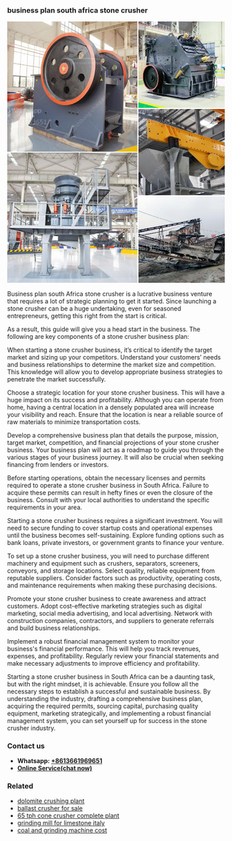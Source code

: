 <h3>business plan south africa stone crusher</h3><img src='1702952948.jpg' alt=''><p>Business plan south Africa stone crusher is a lucrative business venture that requires a lot of strategic planning to get it started. Since launching a stone crusher can be a huge undertaking, even for seasoned entrepreneurs, getting this right from the start is critical.</p><p>As a result, this guide will give you a head start in the business. The following are key components of a stone crusher business plan:</p><p>When starting a stone crusher business, it’s critical to identify the target market and sizing up your competitors. Understand your customers’ needs and business relationships to determine the market size and competition. This knowledge will allow you to develop appropriate business strategies to penetrate the market successfully.</p><p>Choose a strategic location for your stone crusher business. This will have a huge impact on its success and profitability. Although you can operate from home, having a central location in a densely populated area will increase your visibility and reach. Ensure that the location is near a reliable source of raw materials to minimize transportation costs.</p><p>Develop a comprehensive business plan that details the purpose, mission, target market, competition, and financial projections of your stone crusher business. Your business plan will act as a roadmap to guide you through the various stages of your business journey. It will also be crucial when seeking financing from lenders or investors.</p><p>Before starting operations, obtain the necessary licenses and permits required to operate a stone crusher business in South Africa. Failure to acquire these permits can result in hefty fines or even the closure of the business. Consult with your local authorities to understand the specific requirements in your area.</p><p>Starting a stone crusher business requires a significant investment. You will need to secure funding to cover startup costs and operational expenses until the business becomes self-sustaining. Explore funding options such as bank loans, private investors, or government grants to finance your venture.</p><p>To set up a stone crusher business, you will need to purchase different machinery and equipment such as crushers, separators, screeners, conveyors, and storage locations. Select quality, reliable equipment from reputable suppliers. Consider factors such as productivity, operating costs, and maintenance requirements when making these purchasing decisions.</p><p>Promote your stone crusher business to create awareness and attract customers. Adopt cost-effective marketing strategies such as digital marketing, social media advertising, and local advertising. Network with construction companies, contractors, and suppliers to generate referrals and build business relationships.</p><p>Implement a robust financial management system to monitor your business's financial performance. This will help you track revenues, expenses, and profitability. Regularly review your financial statements and make necessary adjustments to improve efficiency and profitability.</p><p>Starting a stone crusher business in South Africa can be a daunting task, but with the right mindset, it is achievable. Ensure you follow all the necessary steps to establish a successful and sustainable business. By understanding the industry, drafting a comprehensive business plan, acquiring the required permits, sourcing capital, purchasing quality equipment, marketing strategically, and implementing a robust financial management system, you can set yourself up for success in the stone crusher industry.</p><h3>Contact us</h3><ul><li><strong>Whatsapp:&nbsp;<a href="https://wa.me/8613661969651">+8613661969651</a></strong></li><li><a href="https://swt.shibang-china.com/?git&amp;zhl&amp;business plan south africa stone crusher"><strong>Online Service(chat now)</strong></a></li></ul><h3>Related</h3><ul><li><a href='dolomite crushing plant.md'>dolomite crushing plant</a></li><li><a href='ballast crusher for sale.md'>ballast crusher for sale</a></li><li><a href='65 tph cone crusher complete plant.md'>65 tph cone crusher complete plant</a></li><li><a href='grinding mill for limestone italy.md'>grinding mill for limestone italy</a></li><li><a href='coal and grinding machine cost.md'>coal and grinding machine cost</a></li></ul>